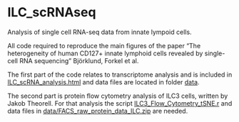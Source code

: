 # ILC_scRNAseq
Analysis of single cell RNA-seq data from innate lympoid cells. 

All code required to reproduce the main figures of the paper “The heterogeneity of human CD127+ innate lymphoid cells revealed by single-cell RNA sequencing” Björklund, Forkel et al.

The first part of the code relates to transcriptome analysis and is included in [ILC_scRNA_analysis.html](ILC_scRNA_analysis.html) and data files are located in folder [data](data).

The second part is protein flow cytometry analysis of ILC3 cells, written by Jakob Theorell. For that analysis the script [ILC3_Flow_Cytometry_tSNE.r](ILC3_Flow_Cytometry_tSNE.r) and data files in [data/FACS_raw_protein_data_ILC.zip](data/FACS_raw_protein_data_ILC.zip) are needed.

